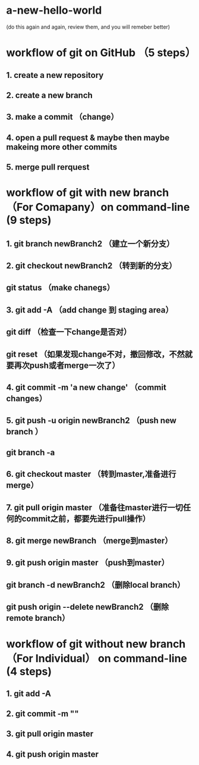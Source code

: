 # a-new-hello-world
(do this again and again, review them, and you will remeber better)

# workflow of git on GitHub （5 steps）
## 1. create a new repository
## 2. create a new branch
## 3. make a commit （change）
## 4. open a pull request & maybe then maybe makeing more other commits
## 5. merge pull rerquest


# workflow of git with new branch （For Comapany）on command-line (9 steps)
## 1. git branch newBranch2  （建立一个新分支）
## 2. git checkout newBranch2   （转到新的分支）
## git status                   （make chanegs）
## 3. git add -A                  （add change 到 staging area）
## git diff           （检查一下change是否对）
## git reset                       （如果发现change不对，撤回修改，不然就要再次push或者merge一次了）
## 4. git commit -m 'a new change'  （commit changes）
## 5. git push -u origin newBranch2  （push new branch ）
## git branch -a                 
## 6. git checkout master             （转到master,准备进行merge）
## 7. git pull origin master           （准备往master进行一切任何的commit之前，都要先进行pull操作）
## 8. git merge newBranch                （merge到master）
## 9. git push origin master              （push到master）
## git branch -d newBranch2             （删除local branch）
## git push origin --delete newBranch2    （删除remote branch）


# workflow of git without new branch（For Individual） on command-line (4 steps)
## 1. git add -A
## 2. git commit -m ""
## 3. git pull origin master
## 4. git push origin master
